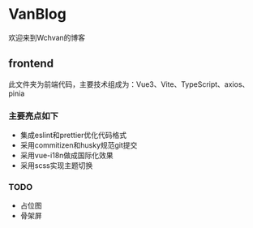 # VanBlog
欢迎来到Wchvan的博客

## frontend
此文件夹为前端代码，主要技术组成为：Vue3、Vite、TypeScript、axios、pinia

### 主要亮点如下
+ 集成eslint和prettier优化代码格式
+ 采用commitizen和husky规范git提交
+ 采用vue-i18n做成国际化效果
+ 采用scss实现主题切换


### TODO
+ 占位图
+ 骨架屏